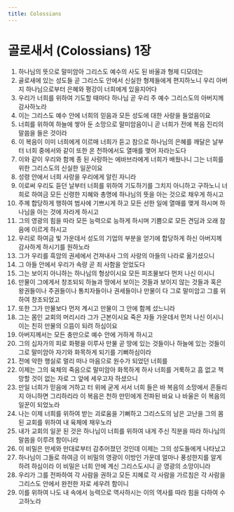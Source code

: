 ```yaml
---
title: Colossians
---
```


# 골로새서 (Colossians) 1장
1. 하나님의 뜻으로 말미암아 그리스도 예수의 사도 된 바울과 형제 디모데는
1. 골로새에 있는 성도들 곧 그리스도 안에서 신실한 형제들에게 편지하노니 우리 아버지 하나님으로부터 은혜와 평강이 너희에게 있을지어다
1. 우리가 너희를 위하여 기도할 때마다 하나님 곧 우리 주 예수 그리스도의 아버지께 감사하노라
1. 이는 그리스도 예수 안에 너희의 믿음과 모든 성도에 대한 사랑을 들었음이요
1. 너희를 위하여 하늘에 쌓아 둔 소망으로 말미암음이니 곧 너희가 전에 복음 진리의 말씀을 들은 것이라
1. 이 복음이 이미 너희에게 이르매 너희가 듣고 참으로 하나님의 은혜를 깨달은 날부터 너희 중에서와 같이 또한 온 천하에서도 열매를 맺어 자라는도다
1. 이와 같이 우리와 함께 종 된 사랑하는 에바브라에게 너희가 배웠나니 그는 너희를 위한 그리스도의 신실한 일꾼이요
1. 성령 안에서 너희 사랑을 우리에게 알린 자니라
1. 이로써 우리도 듣던 날부터 너희를 위하여 기도하기를 그치지 아니하고 구하노니 너희로 하여금 모든 신령한 지혜와 총명에 하나님의 뜻을 아는 것으로 채우게 하시고
1. 주께 합당하게 행하여 범사에 기쁘시게 하고 모든 선한 일에 열매를 맺게 하시며 하나님을 아는 것에 자라게 하시고
1. 그의 영광의 힘을 따라 모든 능력으로 능하게 하시며 기쁨으로 모든 견딤과 오래 참음에 이르게 하시고
1. 우리로 하여금 빛 가운데서 성도의 기업의 부분을 얻기에 합당하게 하신 아버지께 감사하게 하시기를 원하노라
1. 그가 우리를 흑암의 권세에서 건져내사 그의 사랑의 아들의 나라로 옮기셨으니
1. 그 아들 안에서 우리가 속량 곧 죄 사함을 얻었도다
1. 그는 보이지 아니하는 하나님의 형상이시요 모든 피조물보다 먼저 나신 이시니
1. 만물이 그에게서 창조되되 하늘과 땅에서 보이는 것들과 보이지 않는 것들과 혹은 왕권들이나 주권들이나 통치자들이나 권세들이나 만물이 다 그로 말미암고 그를 위하여 창조되었고
1. 또한 그가 만물보다 먼저 계시고 만물이 그 안에 함께 섰느니라
1. 그는 몸인 교회의 머리시라 그가 근본이시요 죽은 자들 가운데서 먼저 나신 이시니 이는 친히 만물의 으뜸이 되려 하심이요
1. 아버지께서는 모든 충만으로 예수 안에 거하게 하시고
1. 그의 십자가의 피로 화평을 이루사 만물 곧 땅에 있는 것들이나 하늘에 있는 것들이 그로 말미암아 자기와 화목하게 되기를 기뻐하심이라
1. 전에 악한 행실로 멀리 떠나 마음으로 원수가 되었던 너희를
1. 이제는 그의 육체의 죽음으로 말미암아 화목하게 하사 너희를 거룩하고 흠 없고 책망할 것이 없는 자로 그 앞에 세우고자 하셨으니
1. 만일 너희가 믿음에 거하고 터 위에 굳게 서서 너희 들은 바 복음의 소망에서 흔들리지 아니하면 그리하리라 이 복음은 천하 만민에게 전파된 바요 나 바울은 이 복음의 일꾼이 되었노라
1. 나는 이제 너희를 위하여 받는 괴로움을 기뻐하고 그리스도의 남은 고난을 그의 몸된 교회를 위하여 내 육체에 채우노라
1. 내가 교회의 일꾼 된 것은 하나님이 너희를 위하여 내게 주신 직분을 따라 하나님의 말씀을 이루려 함이니라
1. 이 비밀은 만세와 만대로부터 감추어졌던 것인데 이제는 그의 성도들에게 나타났고
1. 하나님이 그들로 하여금 이 비밀의 영광이 이방인 가운데 얼마나 풍성한지를 알게 하려 하심이라 이 비밀은 너희 안에 계신 그리스도시니 곧 영광의 소망이니라
1. 우리가 그를 전파하여 각 사람을 권하고 모든 지혜로 각 사람을 가르침은 각 사람을 그리스도 안에서 완전한 자로 세우려 함이니
1. 이를 위하여 나도 내 속에서 능력으로 역사하시는 이의 역사를 따라 힘을 다하여 수고하노라